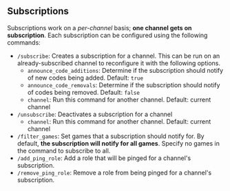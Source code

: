 ## Subscriptions

Subscriptions work on a *per-channel* basis; **one channel gets on subscription**. Each subscription can be configured using the following commands:
- `/subscribe`: Creates a subscription for a channel. This can be run on an already-subscribed channel to reconfigure it with the following options.
  - `announce_code_additions`: Determine if the subscription should notify of new codes being added. Default: `true`
  - `announce_code_removals`: Determine if the subscription should notify of codes being removed. Default: `false`
  - `channel`: Run this command for another channel. Default: current channel
- `/unsubscribe`: Deactivates a subscription for a channel
  - `channel`: Run this command for another channel. Default: current channel
- `/filter_games`: Set games that a subscription should notify for. By default, **the subscription will notify for all games**. Specify no games in the command to subscribe to all.
- `/add_ping_role`: Add a role that will be pinged for a channel's subscription.
- `/remove_ping_role`: Remove a role from being pinged for a channel's subscription.